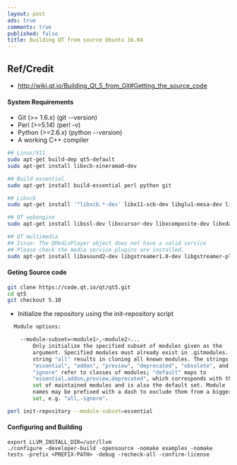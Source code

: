 ```yaml
---
layout: post
ads: true
comments: true
published: false
title: Building QT from source Ubuntu 16.04
---
```

## Ref/Credit
- http://wiki.qt.io/Building_Qt_5_from_Git#Getting_the_source_code

#### System Requirements
- Git (>= 1.6.x)			(git --version)
- Perl (>=5.14) 			(perl -v)
- Python (>=2.6.x)			(python --version)
- A working C++ compiler

```bash
## Linux/X11
sudo apt-get build-dep qt5-default
sudo apt-get install libxcb-xinerama0-dev

## Build essential
sudo apt-get install build-essential perl python git

## Libxcb
sudo apt-get install '^libxcb.*-dev' libx11-xcb-dev libglu1-mesa-dev libxrender-dev libxi-dev

## QT webengine
sudo apt-get install libssl-dev libxcursor-dev libxcomposite-dev libxdamage-dev libxrandr-dev libdbus-1-dev libfontconfig1-dev libcap-dev libxtst-dev libpulse-dev libudev-dev libpci-dev libnss3-dev libasound2-dev libxss-dev libegl1-mesa-dev gperf bison

## QT multimedia
## Issue: The QMediaPlayer object does not have a valid service
## Please check the media service plugins are installed.
sudo apt-get install libasound2-dev libgstreamer1.0-dev libgstreamer-plugins-base1.0-dev
```

#### Geting Source code
```bash
git clone https://code.qt.io/qt/qt5.git
cd qt5
git checkout 5.10
```

- Initialize the repository using the init-repository script

```bash
  Module options:

    --module-subset=<module1>,<module2>...
        Only initialize the specified subset of modules given as the
        argument. Specified modules must already exist in .gitmodules. The
        string "all" results in cloning all known modules. The strings
        "essential", "addon", "preview", "deprecated", "obsolete", and
        "ignore" refer to classes of modules; "default" maps to
        "essential,addon,preview,deprecated", which corresponds with the
        set of maintained modules and is also the default set. Module
        names may be prefixed with a dash to exclude them from a bigger
        set, e.g. "all,-ignore".
```

```bash
perl init-repository --module-subset=essential
```

#### Configuring and Building
```
export LLVM_INSTALL_DIR=/usr/llvm
./configure -developer-build -opensource -nomake examples -nomake tests -prefix <PREFIX-PATH> -debug -recheck-all -confirm-license
```





